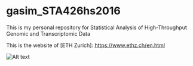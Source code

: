 # gasim_STA426hs2016
This is my personal repository for Statistical Analysis of High-Throughput Genomic and Transcriptomic Data

This is the website of [ETH Zurich]: https://www.ethz.ch/en.html

![Alt text](http://datureconsult.com/demos/statistics.jpg)

